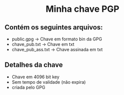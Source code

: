 <div align="center">

# Minha chave PGP

</div>

## Contém os seguintes arquivos:

* public.gpg -> Chave em formato bin da GPG
* chave_pub.txt -> Chave em txt
* chave_pub_ass.txt -> Chave assinada em txt

## Detalhes da chave

* Chave em 4096 bit key
* Sem tempo de validade (não expira)
* criada pelo GPG